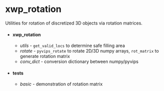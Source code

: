 # xwp_rotation

Utilities for rotation of discretized 3D objects via rotation matrices.

- #### xwp_rotation 
  - *utils*     - `get_valid_locs` to determine safe filling area
  - *rotate*    - `pyvips_rotate` to rotate 2D/3D numpy arrays, `rot_matrix` to generate rotation matrix
  - *conv_dict* - conversion dictionary between numpy/pyvips
- #### tests
  - *basic*   - demonstration of rotation matrix 
